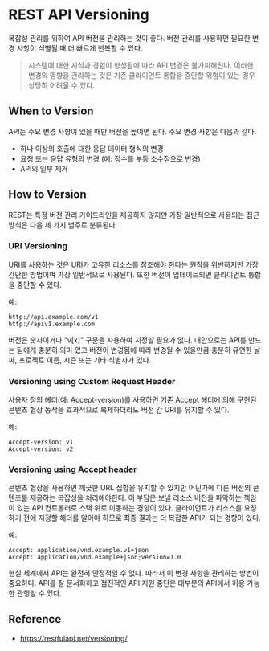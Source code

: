 # REST API Versioning
복잡성 관리를 위하여 API 버전을 관리하는 것이 좋다. 버전 관리를 사용하면 필요한 변경 사항이 식별될 때 더 빠르게 반복할 수 있다.

> 시스템에 대한 지식과 경험이 향상됨에 따라 API 변경은 불가피해진다. 이러한 변경의 영향을 관리하는 것은 기존 클라이언트 통합을 중단할 위험이 있는 경우 상당히 어려울 수 있다.

## When to Version
API는 주요 변경 사항이 있을 때만 버전을 높이면 된다. 주요 변경 사항은 다음과 같다.
* 하나 이상의 호출에 대한 응답 데이터 형식의 변경
* 요청 또는 응답 유형의 변경 (예: 정수를 부동 소수점으로 변경)
* API의 일부 제거

## How to Version
REST는 특정 버전 관리 가이드라인을 제공하지 않지만 가장 일반적으로 사용되는 접근 방식은 다음 세 가지 범주로 분류된다.

### URI Versioning
URI를 사용하는 것은 URI가 고유한 리소스를 참조해야 한다는 원칙을 위반하지만 가장 간단한 방법이며 가장 일반적으로 사용된다. 또한 버전이 업데이트되면 클라이언트 통합을 중단할 수 있다.

예:
```
http://api.example.com/v1
http://apiv1.example.com
```

버전은 숫자이거나 "v[x]" 구문을 사용하여 지정할 필요가 없다. 대안으로는 API를 만드는 팀에게 충분히 의미 있고 버전이 변경됨에 따라 변경될 수 있을만큼 충분히 유연한 날짜, 프로젝트 이름, 시즌 또는 기타 식별자가 있다.

### Versioning using Custom Request Header
사용자 정의 헤더(예: Accept-version)를 사용하면 기존 Accept 헤더에 의해 구현된 콘텐츠 협상 동작을 효과적으로 복제하더라도 버전 간 URI를 유지할 수 있다.

예:
```
Accept-version: v1
Accept-version: v2
```

### Versioning using Accept header
콘텐츠 협상을 사용하면 깨끗한 URL 집합을 유지할 수 있지만 어딘가에 다른 버전의 콘텐츠를 제공하는 복잡성을 처리해야한다. 이 부담은 보낼 리소스 버전을 파악하는 책임이 있는 API 컨트롤러로 스택 위로 이동하는 경향이 있다. 클라이언트가 리소스를 요청하기 전에 지정할 헤더를 알아야 하므로 최종 결과는 더 복잡한 API가 되는 경향이 있다.

예:
```
Accept: application/vnd.example.v1+json
Accept: application/vnd.example+json;version=1.0
```

현실 세계에서 API는 완전히 안정적일 수 없다. 따라서 이 변경 사항을 관리하는 방법이 중요하다. API를 잘 문서화하고 점진적인 API 지원 중단은 대부분의 API에서 허용 가능한 관행일 수 있다.

## Reference
* https://restfulapi.net/versioning/